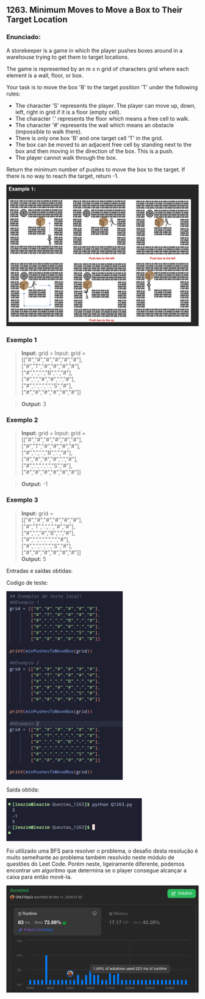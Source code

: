 ## 1263. Minimum Moves to Move a Box to Their Target Location

### Enunciado:
A storekeeper is a game in which the player pushes boxes around in a warehouse trying to get them to target locations.

The game is represented by an m x n grid of characters grid where each element is a wall, floor, or box.

Your task is to move the box 'B' to the target position 'T' under the following rules:

- The character 'S' represents the player. The player can move up, down, left, right in grid if it is a floor (empty cell).
- The character '.' represents the floor which means a free cell to walk.
- The character '#' represents the wall which means an obstacle (impossible to walk there).
- There is only one box 'B' and one target cell 'T' in the grid.
- The box can be moved to an adjacent free cell by standing next to the box and then moving in the direction of the box. This is a push.
- The player cannot walk through the box.

Return the minimum number of pushes to move the box to the target. If there is no way to reach the target, return -1.

![ExemploVisal](https://github.com/projeto-de-algoritmos-2024/Grafos1_LeetCodeExs/blob/master/Questoes/Questao_1263/Ex1.png "ExemploVisual")

### Exemplo 1
>**Input:** grid = Input: grid =  
>                [["#","#","#","#","#","#"],  
>                ["#","T","#","#","#","#"],  
>                ["#",".",".","B",".","#"],  
>                ["#",".","#","#",".","#"],  
>                ["#",".",".",".","S","#"],  
>                ["#","#","#","#","#","#"]]  

>**Output:** 3

### Exemplo 2
>**Input:** grid = Input: grid =  
>                [["#","#","#","#","#","#"],  
>                ["#","T","#","#","#","#"],  
>                ["#",".",".","B",".","#"],  
>                ["#","#","#","#",".","#"],  
>                ["#",".",".",".","S","#"],  
>                ["#","#","#","#","#","#"]]  

>**Output:** -1

### Exemplo 3
>**Input:** grid =  
>               [["#","#","#","#","#","#"],  
>               ["#","T",".",".","#","#"],  
>               ["#",".","#","B",".","#"],  
>               ["#",".",".",".",".","#"],  
>               ["#",".",".",".","S","#"],  
>               ["#","#","#","#","#","#"]]  
>**Output:** 5

Entradas e saídas obtidas:

Codigo de teste:
<br>

![TestesRodados](https://github.com/projeto-de-algoritmos-2024/Grafos1_LeetCodeExs/blob/master/Questoes/Questao_1263/CodigoTeste.png "TestesRodados")

Saída obtida:
<br>

![SaidasObtidas](https://github.com/projeto-de-algoritmos-2024/Grafos1_LeetCodeExs/blob/master/Questoes/Questao_1263/OutputTeste.png "SaidasObtidas")

Foi utilizado uma BFS para resolver o problema, o desafio desta resolução é muito semelhante ao problema também resolvido neste módulo de questões do Leet Code.
Porém neste, ligeiramente diferente, podemos encontrar um algoritmo que determina se o player consegue alcançar a caixa para então movê-la.
<br>

![Submissao](https://github.com/projeto-de-algoritmos-2024/Grafos1_LeetCodeExs/blob/master/Questoes/Questao_1263/Aceito.png "Exercicio Submetido")
